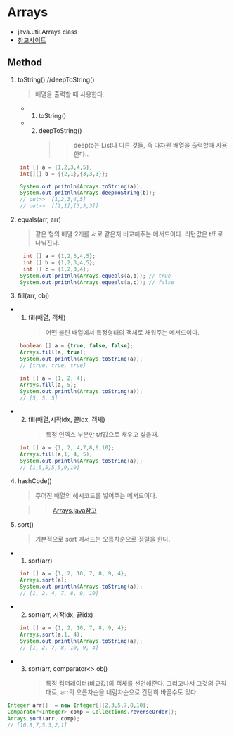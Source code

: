 # Arrays

- java.util.Arrays class
- [참고사이트](https://www.tutorialspoint.com/java/util/java_util_arrays.htm)

## Method

1. toString() //deepToString()

   > 배열을 출력할 때 사용한다.

   - 1. toString()
   - 2. deepToString()
        > > deepto는 List나 다른 것들, 즉 다차원 배열을 출력할때 사용한다..

```java
    int [] a = {1,2,3,4,5};
    int[][] b = {{2,1},{3,3,3}};

    System.out.pritnln(Arrays.toString(a));
    System.out.pritnln(Arrays.deepToString(b));
    // out>>  [1,2,3,4,5]
    // out>>  [[2,1],[3,3,3]]

```

2. equals(arr, arr)
   > 같은 형의 배열 2개를 서로 같은지 비교해주는 메서드이다. 리턴값은 t/f 로 나눠진다.

```java
     int [] a = {1,2,3,4,5};
     int [] b = {1,2,3,4,5};
     int [] c = {1,2,3,4};
    System.out.pritnln(Arrays.equeals(a,b)); // true
    System.out.pritnln(Arrays.equeals(a,c)); // false
```

3. fill(arr, obj)

- 1. fill(배열, 객체)
     > 어떤 불린 배열에서 특정형태의 객체로 채워주는 메서드이다.

```java
    boolean [] a = {true, false, false};
    Arrays.fill(a, true);
    System.out.println(Arrays.toString(a));
    // [true, true, true]

    int [] a = {1, 2, 4};
    Arrays.fill(a, 5);
    System.out.println(Arrays.toString(a));
    // [5, 5, 5]
```

- 2. fill(배열,시작idx, 끝idx, 객체)
     > 특정 인덱스 부분만 t/f값으로 채우고 싶을때.

```java
    int [] a = {1, 2, 4,7,8,9,10};
    Arrays.fill(a,1, 4, 5);
    System.out.println(Arrays.toString(a));
    // [1,5,5,5,5,9,10]
```

4. hashCode()

   > 주어진 배열의 해시코드를 넣어주는 메서드이다.

   > > [Arrays.java참고](https://github.com/greenhelix/JAVA-Dictionary/blob/master/Method/Arrays.java)

5. sort()
   > 기본적으로 sort 메서드는 오름차순으로 정렬을 한다.

- 1. sort(arr)

```java
    int [] a = {1, 2, 10, 7, 8, 9, 4};
    Arrays.sort(a);
    System.out.println(Arrays.toString(a));
    // [1, 2, 4, 7, 8, 9, 10]
```

- 2. sort(arr, 시작idx, 끝idx)

```java
    int [] a = {1, 2, 10, 7, 8, 9, 4};
    Arrays.sort(a,1, 4);
    System.out.println(Arrays.toString(a));
    // [1, 2, 7, 8, 10, 9, 4]
```

- 3. sort(arr, comparator<> obj)
     > 특정 컴퍼레이터(비교값)의 객체를 선언해준다.
     > 그리고나서 그것의 규칙대로, arr의 오름차순을 내림차순으로 간단히 바꿀수도 있다.

```java
Integer arr[]  = new Integer[]{2,3,5,7,8,10};
Comparator<Integer> comp = Collections.reverseOrder();
Arrays.sort(arr, comp);
// [10,8,7,5,3,2,1]
```
